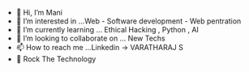 - 👋 Hi, I’m Mani
- 👀 I’m interested in ...Web - Software development - Web pentration
- 🌱 I’m currently learning ... Ethical Hacking , Python , AI
- 💞️ I’m looking to collaborate on ... New Techs
- 📫 How to reach me ...Linkedin -> VARATHARAJ S
- 🤙 Rock The Technology
<!---
Tech-rockerr/Tech-rockerr is a ✨ special ✨ repository because its `README.md` (this file) appears on your GitHub profile.
You can click the Preview link to take a look at your changes.
--->
